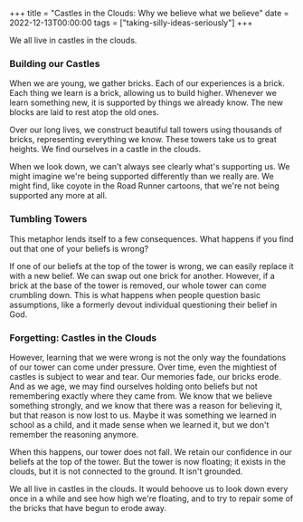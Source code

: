+++
title = "Castles in the Clouds: Why we believe what we believe"
date = 2022-12-13T00:00:00
tags = ["taking-silly-ideas-seriously"]
+++

We all live in castles in the clouds.

### Building our Castles

When we are young, we gather bricks. Each of our experiences is a brick. Each thing we learn is a brick, allowing us to build higher.
Whenever we learn something new, it is supported by things we already know.
The new blocks are laid to rest atop the old ones.

Over our long lives, we construct beautiful tall towers using thousands of bricks, representing everything we know. These towers take us to great heights.
We find ourselves in a castle in the clouds.

When we look down, we can't always see clearly what's supporting us. We might imagine we're being supported differently than we really are. We might find, like coyote in the Road Runner cartoons, that we're not being supported any more at all.

### Tumbling Towers

This metaphor lends itself to a few consequences. What happens if you find out that one of your beliefs is wrong?

If one of our beliefs at the top of the tower is wrong, we can easily replace it with a new belief.
We can swap out one brick for another.
However, if a brick at the base of the tower is removed, our whole tower can come crumbling down.
This is what happens when people question basic assumptions, like a formerly devout individual questioning their belief in God.

### Forgetting: Castles in the Clouds

However, learning that we were wrong is not the only way the foundations of our tower can come under pressure.
Over time, even the mightiest of castles is subject to wear and tear.
Our memories fade, our bricks erode. And as we age, we may find ourselves holding onto beliefs but not remembering exactly where they came from.
We know that we believe something strongly, and we know that there was a reason for believing it, but that reason is now lost to us.
Maybe it was something we learned in school as a child, and it made sense when we learned it, but we don't remember the reasoning anymore.

When this happens, our tower does not fall.
We retain our confidence in our beliefs at the top of the tower.
But the tower is now floating; it exists in the clouds, but it is not connected to the ground.
It isn't grounded.

We all live in castles in the clouds.
It would behoove us to look down every once in a while and see how high we're floating, and to try to repair some of the bricks that have begun to erode away.

